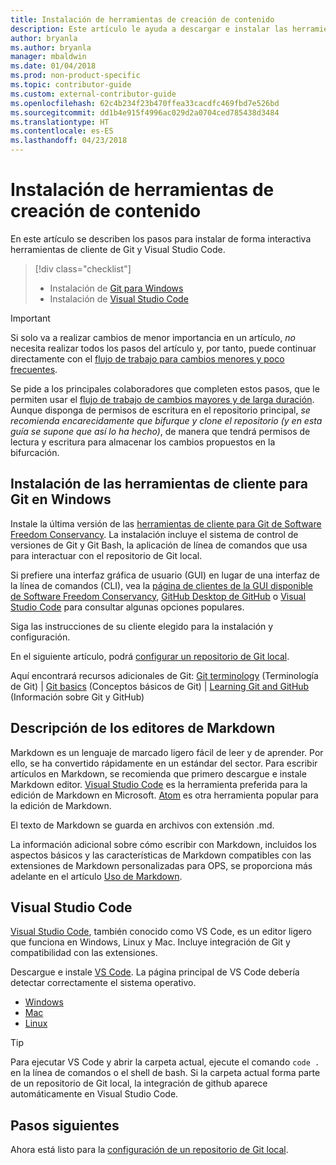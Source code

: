 ```yaml
---
title: Instalación de herramientas de creación de contenido
description: Este artículo le ayuda a descargar e instalar las herramientas de cliente que necesitará para Git y la edición de archivos de Markdown.
author: bryanla
ms.author: bryanla
manager: mbaldwin
ms.date: 01/04/2018
ms.prod: non-product-specific
ms.topic: contributor-guide
ms.custom: external-contributor-guide
ms.openlocfilehash: 62c4b234f23b470ffea33cacdfc469fbd7e526bd
ms.sourcegitcommit: dd1b4e915f4996ac029d2a0704ced785438d3484
ms.translationtype: HT
ms.contentlocale: es-ES
ms.lasthandoff: 04/23/2018
---
```

# <a name="install-content-authoring-tools"></a>Instalación de herramientas de creación de contenido

En este artículo se describen los pasos para instalar de forma interactiva herramientas de cliente de Git y Visual Studio Code.
> [!div class="checklist"]
> * Instalación de [Git para Windows](https://git-scm.com/download/win)
> * Instalación de [Visual Studio Code](https://code.visualstudio.com/)

>[!IMPORTANT]
> Si solo va a realizar cambios de menor importancia en un artículo, *no* necesita realizar todos los pasos del artículo y, por tanto, puede continuar directamente con el [flujo de trabajo para cambios menores y poco frecuentes](light-workflow.md).
>
> Se pide a los principales colaboradores que completen estos pasos, que le permiten usar el [flujo de trabajo de cambios mayores y de larga duración](full-workflow.md). Aunque disponga de permisos de escritura en el repositorio principal, *se recomienda encarecidamente que bifurque y clone el repositorio (y en esta guía se supone que así lo ha hecho)*, de manera que tendrá permisos de lectura y escritura para almacenar los cambios propuestos en la bifurcación.

## <a name="install-git-client-tools-on-windows"></a>Instalación de las herramientas de cliente para Git en Windows

 Instale la última versión de las [herramientas de cliente para Git de Software Freedom Conservancy](https://git-scm.com/download/). La instalación incluye el sistema de control de versiones de Git y Git Bash, la aplicación de línea de comandos que usa para interactuar con el repositorio de Git local.

Si prefiere una interfaz gráfica de usuario (GUI) en lugar de una interfaz de la línea de comandos (CLI), vea la [página de clientes de la GUI disponible de Software Freedom Conservancy](https://git-scm.com/downloads/guis), [GitHub Desktop de GitHub](https://desktop.github.com/) o [Visual Studio Code](https://www.visualstudio.com/products/code-vs.aspx) para consultar algunas opciones populares.

Siga las instrucciones de su cliente elegido para la instalación y configuración.

En el siguiente artículo, podrá [configurar un repositorio de Git local](get-started-setup-local.md).

   Aquí encontrará recursos adicionales de Git: [Git terminology](https://help.github.com/articles/github-glossary) (Terminología de Git) | [Git basics](https://git-scm.com/book/en/v2/Getting-Started-Git-Basics) (Conceptos básicos de Git) | [Learning Git and GitHub](https://help.github.com/articles/good-resources-for-learning-git-and-github/) (Información sobre Git y GitHub)

## <a name="understand-markdown-editors"></a>Descripción de los editores de Markdown

Markdown es un lenguaje de marcado ligero fácil de leer y de aprender. Por ello, se ha convertido rápidamente en un estándar del sector. Para escribir artículos en Markdown, se recomienda que primero descargue e instale Markdown editor.  [Visual Studio Code](https://code.visualstudio.com/) es la herramienta preferida para la edición de Markdown en Microsoft. [Atom](https://atom.io) es otra herramienta popular para la edición de Markdown.

El texto de Markdown se guarda en archivos con extensión .md.

La información adicional sobre cómo escribir con Markdown, incluidos los aspectos básicos y las características de Markdown compatibles con las extensiones de Markdown personalizadas para OPS, se proporciona más adelante en el artículo [Uso de Markdown](how-to-write-use-markdown.md).

## <a name="visual-studio-code"></a>Visual Studio Code

[Visual Studio Code](https://code.visualstudio.com/), también conocido como VS Code, es un editor ligero que funciona en Windows, Linux y Mac. Incluye integración de Git y compatibilidad con las extensiones.

Descargue e instale [VS Code](https://code.visualstudio.com/). La página principal de VS Code debería detectar correctamente el sistema operativo.

- [Windows](https://code.visualstudio.com/docs/setup/windows)
- [Mac](https://code.visualstudio.com/docs/setup/mac)
- [Linux](https://code.visualstudio.com/docs/setup/linux)

> [!TIP]
> Para ejecutar VS Code y abrir la carpeta actual, ejecute el comando `code .` en la línea de comandos o el shell de bash. Si la carpeta actual forma parte de un repositorio de Git local, la integración de github aparece automáticamente en Visual Studio Code.

## <a name="next-steps"></a>Pasos siguientes

Ahora está listo para la [configuración de un repositorio de Git local](get-started-setup-local.md).
